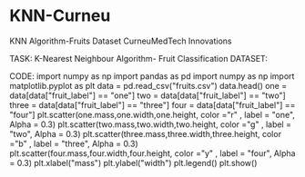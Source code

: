 # KNN-Curneu
KNN Algorithm-Fruits Dataset
CurneuMedTech Innovations

TASK:
K-Nearest Neighbour Algorithm- Fruit Classification
DATASET:
	 
CODE:
import numpy as np
import pandas as pd
import numpy as np
import matplotlib.pyplot as plt
data = pd.read_csv("fruits.csv")
data.head()
one = data[data["fruit_label"] == "one"]
two = data[data["fruit_label"] == "two"]
three = data[data["fruit_label"] == "three"]
four = data[data["fruit_label"] == "four"]
plt.scatter(one.mass,one.width,one.height, color ="r" , label = "one", Alpha = 0.3) 
plt.scatter(two.mass,two.width,two.height, color ="g" , label = "two", Alpha = 0.3) 
plt.scatter(three.mass,three.width,three.height, color ="b" , label = "three", Alpha = 0.3) 
plt.scatter(four.mass,four.width,four.height, color ="y" , label = "four", Alpha = 0.3) 
plt.xlabel("mass")
plt.ylabel("width")
plt.legend()
plt.show()










 
